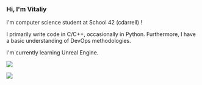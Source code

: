 ### Hi, I'm Vitaliy

I'm computer science student at School 42 (cdarrell) !

I primarily write code in C/C++, occasionally in Python. Furthermore, I have a basic understanding of DevOps methodologies.

I'm currently learning Unreal Engine.

[<img src="https://img.shields.io/badge/Telegram-Channel-blue?logo=telegram">](https://t.me/CroWcbr)

[<img src="https://img.shields.io/badge/LinkedIn-Profile-blue?logo=linkedin">](https://www.linkedin.com/in/vitaliy-shavnin/)

<!--
**CroWcbr/CroWcbr** is a ✨ _special_ ✨ repository because its `README.md` (this file) appears on your GitHub profile.

Here are some ideas to get you started:

- 🔭 I’m currently working on ...
- 🌱 I’m currently learning ...
- 👯 I’m looking to collaborate on ...
- 🤔 I’m looking for help with ...
- 💬 Ask me about ...
- 📫 How to reach me: ...
- 😄 Pronouns: ...
- ⚡ Fun fact: ...
-->
